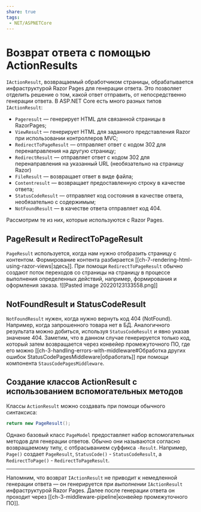 ```yaml
---
share: true
tags:
 - NET/ASPNETCore
---
```

# Возврат ответа с помощью ActionResults
`IActionResult`, возвращаемый обработчиком страницы, обрабатывается инфраструктурой Razor Pages для генерации ответа. Это позволяет отделить решение о том, какой ответ отправить, от непосредственно генерации ответа.
В ASP.NET Core есть много разных типов `IActionResult`:
- `Pageresult` — генерирует HTML для связанной страницы в RazorPages;
- `ViewResult` — генерирует HTML для заданного представления Razor при использовании контроллеров MVC;
- `RedirectToPageResult` — отправляет ответ с кодом 302 для перенаправления на другую страницу;
- `RedirectResult` — отправляет ответ с кодом 302 для перенаправления на указанный URL (необязательно на страницу Razor)
- `FileResult` — возвращает ответ в виде файла;
- `Contentresult` — возвращает предоставленную строку в качестве ответа;
- `StatusCodeResult` — отправляет код состояния в качестве ответа, необязательно с содержимым;
- `NotFoundResult` — в качестве ответа отправляет код 404.

Рассмотрим те из них, которые используются с Razor Pages.
## PageResult и RedirectToPageResult
`PageResult` используется, когда нам нужно отобразить страницу с контентом. Формирование контента разбирается [[ch-7-rendering-html-using-razor-views|здесь]].
При помощи `RedirectToPageResult` обычно создают поток переходов со страницы на страницу в процессе выполнения определенных действий, например, формирования и оформления заказа.
![[Pasted image 20220123133558.png]]
## NotFoundResult и StatusCodeResult
`NotFoundResult` нужен, когда нужно вернуть код 404 (NotFound). Например, когда запрошенного товара нет в БД. Аналогичного результата можно добиться, используя `StatusCodeResult` и явно указав значение 404. Заметим, что в данном случае генерируется только код, который затем возвращается через конвейер промежуточного ПО, где его можно [[ch-3-handling-errors-with-middleware#Обработка других ошибок StatusCodePagesMiddleware|обработать]] при помощи компонента `StausCodePagesMiddleware`.
## Создание классов ActionResult с использованием вспомогательных методов
Классы `ActionResult` можно создавать при помощи обычного синтаксиса:
```csharp
return new PageResult();
```
Однако базовый класс `PageModel` предоставляет набор вспомогательных методов для генерации ответов. Обычно они называются согласно возвращаемому типу, с отбрасыванием суффикса `-Result`. Например, `Page()` создает `PageResult`, `StatusCode()` - `StatusCodeResult`, а `RedirectToPage()` - `RedirectToPageResult`.

-------
Напомним, что возврат `IActionResult` не приводит к немедленной генерации ответа — он генерируется при *выполнении* `IActionResult` инфраструктурой Razor Pages.
Далее после генерации ответа он проходит через [[ch-3-middleware-pipeline|конвейер промежуточного ПО]].
